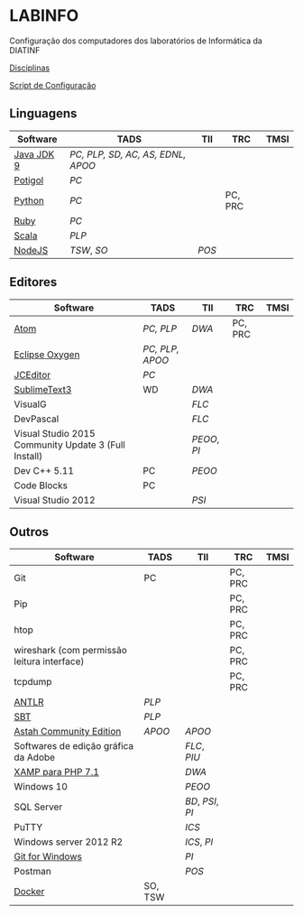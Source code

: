 # LABINFO
Configuração dos computadores dos laboratórios de Informática da DIATINF

[Disciplinas](/disciplinas.md)

[Script de Configuração](/software/labinfo.sh)

## Linguagens

Software                                                    | TADS                              | TII   | TRC     | TMSI
---                                                         | ---                               | ---   | ---     | ---
[Java JDK 9](/software/Java9.md)                            | *PC, PLP, SD, AC, AS, EDNL, APOO* |       |         |      
[Potigol](https://github.com/potigol/potigol)               |  *PC*                             |       |         |      
[Python](/software/Python.md)                               |  *PC*                             |       | PC, PRC |      
[Ruby](/software/Ruby.md)                                   |  *PC*                             |       |         |      
[Scala](https://www.scala-lang.org/download/install.html)   | *PLP*                             |       |         |      
[NodeJS](https://nodejs.org/en/)                            | *TSW*, *SO*                       | _POS_ |         |      

## Editores

Software                                      | TADS      | TII   | TRC | TMSI
---                                           | ---       | ---   | --- | ---
[Atom](/software/Atom.md)                     | _PC, PLP_ | _DWA_ | PC, PRC |     
[Eclipse Oxygen](http://ubuntuhandbook.org/index.php/2016/01/how-to-install-the-latest-eclipse-in-ubuntu-16-04-15-10/) | _PC, PLP, APOO_ | | |
[JCEditor](https://github.com/cristian-henrique/JCEditor) | *PC* |    |  |
[SublimeText3](/software/SublimeText3.md)     | WD        | _DWA_ |    |   
VisualG                                       |           | _FLC_ |    |   
DevPascal                                     |           | _FLC_ |    |   
Visual Studio 2015 Community Update 3 (Full Install)   |    | _PEOO_, _PI_ |    |  
Dev C++ 5.11                                  | PC        | _PEOO_ |    |  
Code Blocks                                   | PC        |        |    |  
Visual Studio 2012                            |           | _PSI_  |    |

## Outros

Software                                      | TADS      | TII | TRC      | TMSI
---                                           | ---       | --- | ---      | ---
Git                                           | PC        |     |  PC, PRC |
Pip                                           |           |     |  PC, PRC |
htop                                          |           |     |  PC, PRC |
wireshark (com permissão leitura interface)   |           |     |  PC, PRC |
tcpdump                                       |           |     |  PC, PRC |
[ANTLR](/software/Antlr.md)                   | *PLP*     |     |     |
[SBT](/software/sbt.md)                       | *PLP*     |     |     |
[Astah Community Edition](http://astah.net/com-announcement) | *APOO*  | *APOO*  |     |
Softwares de edição gráfica da Adobe          |           | _FLC_, _PIU_ |    |    
[XAMP para PHP 7.1](https://www.apachefriends.org/download.html)    |    | _DWA_ |    |    
Windows 10                                    |           | _PEOO_ |    |  
SQL Server                                    |           | _BD_, _PSI_, _PI_ |    |
PuTTY                                         |           | _ICS_  |    |    
Windows server 2012 R2                        |           | _ICS_, _PI_ |    |   
[Git for Windows](https://git-scm.com/downloads)   |       | _PI_   |    |   
Postman                                       |           | _POS_ |    |  
[Docker](https://www.docker.com)              | SO, TSW   |        |    |    
